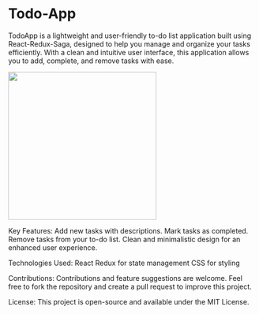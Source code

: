 # Todo-App
TodoApp is a lightweight and user-friendly to-do list application built using React-Redux-Saga, designed to help you manage and organize your tasks efficiently. With a clean and intuitive user interface, this application allows you to add, complete, and remove tasks with ease.


<img src="https://github.com/anshulty21/Todo-App/assets/53966236/f5f13107-aa1a-42f1-974a-70285a27ae64" width="300">

Key Features:
Add new tasks with descriptions.
Mark tasks as completed.
Remove tasks from your to-do list.
Clean and minimalistic design for an enhanced user experience.


Technologies Used:
React
Redux for state management
CSS for styling

Contributions:
Contributions and feature suggestions are welcome. Feel free to fork the repository and create a pull request to improve this project.

License:
This project is open-source and available under the MIT License.



